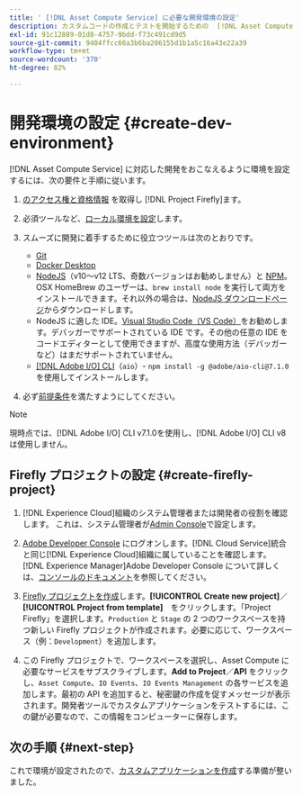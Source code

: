 ```yaml
---
title: ' [!DNL Asset Compute Service] に必要な開発環境の設定'
description: カスタムコードの作成とテストを開始するための  [!DNL Asset Compute Service]  の開発環境の設定。
exl-id: 91c12889-01d8-4757-9bdd-f73c491cd9d5
source-git-commit: 9404ffcc66a3b6ba206155d1b1a5c16a43e22a39
workflow-type: tm+mt
source-wordcount: '370'
ht-degree: 82%

---
```


# 開発環境の設定 {#create-dev-environment}

[!DNL Asset Compute Service] に対応した開発をおこなえるように環境を設定するには、次の要件と手順に従います。

1. [のアクセス権と資格情報](https://www.adobe.io/project-firefly/docs/getting_started/#acquire-access-and-credentials) を取得し [!DNL Project Firefly]ます。

1. 必須ツールなど、[ローカル環境を設定](https://www.adobe.io/project-firefly/docs/getting_started/#local-environment-set-up)します。

1. スムーズに開発に着手するために役立つツールは次のとおりです。

   * [Git](https://git-scm.com/)
   * [Docker Desktop](https://www.docker.com/get-started)
   * [NodeJS](https://nodejs.org)（v10～v12 LTS、奇数バージョンはお勧めしません）と [NPM](https://www.npmjs.com)。OSX HomeBrew のユーザーは、`brew install node` を実行して両方をインストールできます。それ以外の場合は、[NodeJS ダウンロードページ](https://nodejs.org/ja/)からダウンロードします。
   * NodeJS に適した IDE。[Visual Studio Code（VS Code）](https://code.visualstudio.com)をお勧めします。デバッガーでサポートされている IDE です。その他の任意の IDE をコードエディターとして使用できますが、高度な使用方法（デバッガーなど）はまだサポートされていません。
   * [[!DNL Adobe I/O]  CLI](https://github.com/adobe/aio-cli)（`aio`）- `npm install -g @adobe/aio-cli@7.1.0` を使用してインストールします。

1. 必ず[前提条件](/help/understand-extensibility.md#prerequisites-and-provisioning)を満たすようにしてください。

>[!NOTE]
>
>現時点では、[!DNL Adobe I/O] CLI v7.1.0を使用し、[!DNL Adobe I/O] CLI v8は使用しません。

## Firefly プロジェクトの設定 {#create-firefly-project}

1. [!DNL Experience Cloud]組織のシステム管理者または開発者の役割を確認します。 これは、システム管理者が[Admin Console](https://adminconsole.adobe.com/overview)で設定します。

1. [Adobe Developer Console](https://console.adobe.io/) にログオンします。[!DNL Cloud Service]統合と同じ[!DNL Experience Cloud]組織に属していることを確認します。 [!DNL Experience Manager]Adobe Developer Console について詳しくは、[コンソールのドキュメント](https://www.adobe.io/apis/experienceplatform/console/docs.html)を参照してください。

1. [Firefly プロジェクトを作成](https://www.adobe.io/apis/experienceplatform/project-firefly/docs.html#!AdobeDocs/project-firefly/master/getting_started/first_app.md)します。**[!UICONTROL Create new project]**／**[!UICONTROL Project from template]**　をクリックします。「Project Firefly」を選択します。`Production` と `Stage` の 2 つのワークスペースを持つ新しい Firefly プロジェクトが作成されます。必要に応じて、ワークスペース（例：`Development`）を追加します。

1. この Firefly プロジェクトで、ワークスペースを選択し、Asset Compute に必要なサービスをサブスクライブします。**Add to Project**／**API** をクリックし、`Asset Compute`、`IO Events`、`IO Events Management` の各サービスを追加します。最初の API を追加すると、秘密鍵の作成を促すメッセージが表示されます。開発者ツールでカスタムアプリケーションをテストするには、この鍵が必要なので、この情報をコンピューターに保存します。

## 次の手順 {#next-step}

これで環境が設定されたので、[カスタムアプリケーションを作成](develop-custom-application.md)する準備が整いました。

<!-- More ideas:
 
* Any steps in the beginning that lead to gotchas later should be called out for caution? For example,
  * don't change some defaults initially
  * know risks when deviating from standard path
  * naming conventions to follow
  * Retrieve and format credentials (YAML file details)

TBD: When aio-cli v8 bugs are resolved, update the AIO CLI install command to remove v7.x reference and instruct users to use the latest version. See CQDOC-18346.

-->
